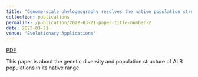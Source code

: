 ```yaml
---
title: "Genome-scale phylogeography resolves the native population structure of the Asian longhorned beetle, Anoplophora glabripennis (Motschulsky)"
collection: publications
permalink: /publication/2022-03-21-paper-title-number-2
date: 2022-03-21
venue: 'Evolutionary Applications'
---
```


<a href='http://mimingcui.github.io/files/EvolAppl2022.pdf'>PDF</a>

This paper is about the genetic diversity and population structure of ALB populations in its native range.
